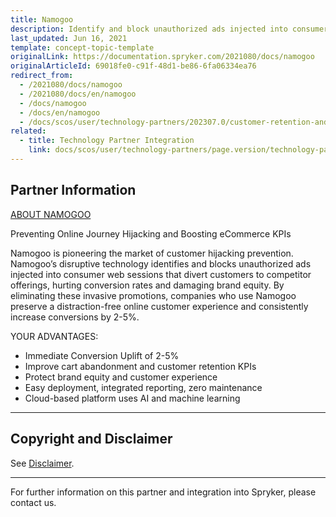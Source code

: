 ```yaml
---
title: Namogoo
description: Identify and block unauthorized ads injected into consumer web sessions that divert customers to competitor offerings by integrating  Namogoo into Spryker Commerce OS.
last_updated: Jun 16, 2021
template: concept-topic-template
originalLink: https://documentation.spryker.com/2021080/docs/namogoo
originalArticleId: 69018fe0-c91f-48d1-be86-6fa06334ea76
redirect_from:
  - /2021080/docs/namogoo
  - /2021080/docs/en/namogoo
  - /docs/namogoo
  - /docs/en/namogoo
  - /docs/scos/user/technology-partners/202307.0/customer-retention-and-loyalty/namogoo.html  
related:
  - title: Technology Partner Integration
    link: docs/scos/user/technology-partners/page.version/technology-partners.html
---
```


## Partner Information

[ABOUT NAMOGOO](https://www.namogoo.com/)

Preventing Online Journey Hijacking and Boosting eCommerce KPIs

Namogoo is pioneering the market of customer hijacking prevention. Namogoo’s disruptive technology identifies and blocks unauthorized ads injected into consumer web sessions that divert customers to competitor offerings, hurting conversion rates and damaging brand equity. By eliminating these invasive promotions, companies who use Namogoo preserve a distraction-free online customer experience and consistently increase conversions by 2-5%.

YOUR ADVANTAGES:

* Immediate Conversion Uplift of 2-5%
* Improve cart abandonment and customer retention KPIs
* Protect brand equity and customer experience
* Easy deployment, integrated reporting, zero maintenance
* Cloud-based platform uses AI and machine learning

---

## Copyright and Disclaimer

See [Disclaimer](https://github.com/spryker/spryker-documentation).

---
For further information on this partner and integration into Spryker, please contact us.

<div class="hubspot-form js-hubspot-form" data-portal-id="2770802" data-form-id="163e11fb-e833-4638-86ae-a2ca4b929a41" id="hubspot-1"></div>
